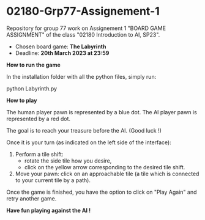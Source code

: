 # 02180-Grp77-Assignement-1

Repository for group 77 work on Assignement 1 "BOARD GAME ASSIGNMENT" of the class "02180 Introduction to AI, SP23".
  * Chosen board game: **The Labyrinth**
  * Deadline: **20th March 2023 at 23:59**
  
**How to run the game**

In the installation folder with all the python files, simply run:

python Labyrinth.py

**How to play**

The human player pawn is represented by a blue dot.
The AI player pawn is represented by a red dot.

The goal is to reach your treasure before the AI. (Good luck !)

Once it is your turn (as indicated on the left side of the interface):
1. Perform a tile shift: 
	- rotate the side tile how you desire,
	- click on the yellow arrow corresponding to the desired tile shift.
2. Move your pawn: click on an approachable tile (a tile which is connected to your current tile by a path).

Once the game is finished, you have the option to click on "Play Again" and retry another game.

**Have fun playing against the AI !**
